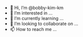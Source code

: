- 👋 Hi, I’m @bobby-kim-km
- 👀 I’m interested in ...
- 🌱 I’m currently learning ...
- 💞️ I’m looking to collaborate on ...
- 📫 How to reach me ...

<!---
bobby-kim-km/bobby-kim-km is a ✨ special ✨ repository because its `README.md` (this file) appears on your GitHub profile.
You can click the Preview link to take a look at your changes.
--->
